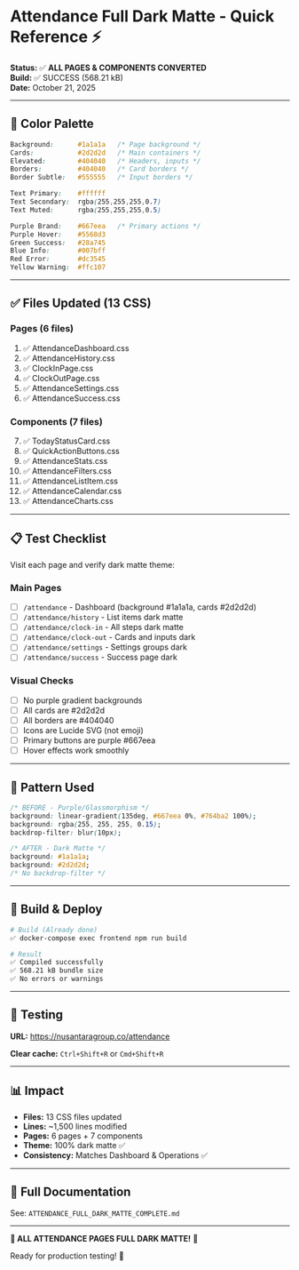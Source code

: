 # Attendance Full Dark Matte - Quick Reference ⚡

**Status:** ✅ **ALL PAGES & COMPONENTS CONVERTED**  
**Build:** ✅ SUCCESS (568.21 kB)  
**Date:** October 21, 2025

---

## 🎨 Color Palette

```css
Background:      #1a1a1a   /* Page background */
Cards:           #2d2d2d   /* Main containers */
Elevated:        #404040   /* Headers, inputs */
Borders:         #404040   /* Card borders */
Border Subtle:   #555555   /* Input borders */

Text Primary:    #ffffff
Text Secondary:  rgba(255,255,255,0.7)
Text Muted:      rgba(255,255,255,0.5)

Purple Brand:    #667eea   /* Primary actions */
Purple Hover:    #5568d3
Green Success:   #28a745
Blue Info:       #007bff
Red Error:       #dc3545
Yellow Warning:  #ffc107
```

---

## ✅ Files Updated (13 CSS)

### Pages (6 files)
1. ✅ AttendanceDashboard.css
2. ✅ AttendanceHistory.css
3. ✅ ClockInPage.css
4. ✅ ClockOutPage.css
5. ✅ AttendanceSettings.css
6. ✅ AttendanceSuccess.css

### Components (7 files)
7. ✅ TodayStatusCard.css
8. ✅ QuickActionButtons.css
9. ✅ AttendanceStats.css
10. ✅ AttendanceFilters.css
11. ✅ AttendanceListItem.css
12. ✅ AttendanceCalendar.css
13. ✅ AttendanceCharts.css

---

## 📋 Test Checklist

Visit each page and verify dark matte theme:

### Main Pages
- [ ] `/attendance` - Dashboard (background #1a1a1a, cards #2d2d2d)
- [ ] `/attendance/history` - List items dark matte
- [ ] `/attendance/clock-in` - All steps dark matte
- [ ] `/attendance/clock-out` - Cards and inputs dark
- [ ] `/attendance/settings` - Settings groups dark
- [ ] `/attendance/success` - Success page dark

### Visual Checks
- [ ] No purple gradient backgrounds
- [ ] All cards are #2d2d2d
- [ ] All borders are #404040
- [ ] Icons are Lucide SVG (not emoji)
- [ ] Primary buttons are purple #667eea
- [ ] Hover effects work smoothly

---

## 🔄 Pattern Used

```css
/* BEFORE - Purple/Glassmorphism */
background: linear-gradient(135deg, #667eea 0%, #764ba2 100%);
background: rgba(255, 255, 255, 0.15);
backdrop-filter: blur(10px);

/* AFTER - Dark Matte */
background: #1a1a1a;
background: #2d2d2d;
/* No backdrop-filter */
```

---

## 🚀 Build & Deploy

```bash
# Build (Already done)
✅ docker-compose exec frontend npm run build

# Result
✅ Compiled successfully
✅ 568.21 kB bundle size
✅ No errors or warnings
```

---

## 🧪 Testing

**URL:** https://nusantaragroup.co/attendance

**Clear cache:** `Ctrl+Shift+R` or `Cmd+Shift+R`

---

## 📊 Impact

- **Files:** 13 CSS files updated
- **Lines:** ~1,500 lines modified
- **Pages:** 6 pages + 7 components
- **Theme:** 100% dark matte ✅
- **Consistency:** Matches Dashboard & Operations ✅

---

## 📄 Full Documentation

See: `ATTENDANCE_FULL_DARK_MATTE_COMPLETE.md`

---

**🎉 ALL ATTENDANCE PAGES FULL DARK MATTE!** 🎉

Ready for production testing! 🚀
